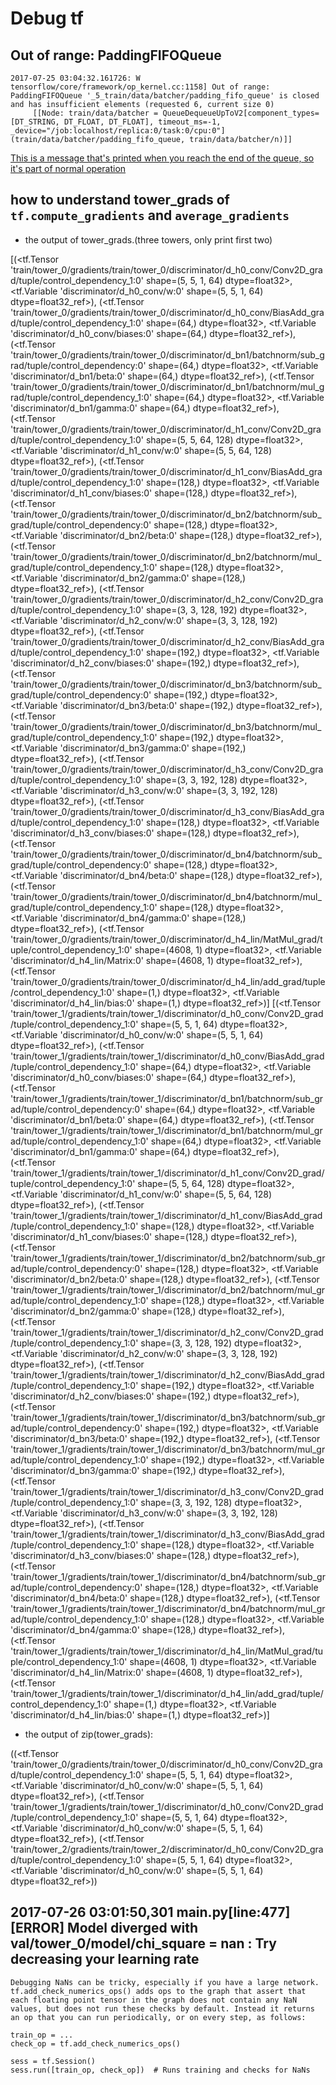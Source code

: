 # Debug tf

## Out of range: PaddingFIFOQueue 

```text
2017-07-25 03:04:32.161726: W tensorflow/core/framework/op_kernel.cc:1158] Out of range: PaddingFIFOQueue '_5_train/data/batcher/padding_fifo_queue' is closed and has insufficient elements (requested 6, current size 0)
     [[Node: train/data/batcher = QueueDequeueUpToV2[component_types=[DT_STRING, DT_FLOAT, DT_FLOAT], timeout_ms=-1, _device="/job:localhost/replica:0/task:0/cpu:0"](train/data/batcher/padding_fifo_queue, train/data/batcher/n)]]
```

[This is a message that's printed when you reach the end of the queue, so it's part of normal operation](https://github.com/tensorflow/tensorflow/issues/923)

## how to understand tower_grads of `tf.compute_gradients` and `average_gradients` 

* the output of tower_grads.(three towers, only print first two)

[(<tf.Tensor 'train/tower_0/gradients/train/tower_0/discriminator/d_h0_conv/Conv2D_grad/tuple/control_dependency_1:0' shape=(5, 5, 1, 64) dtype=float32>,
  <tf.Variable 'discriminator/d_h0_conv/w:0' shape=(5, 5, 1, 64) dtype=float32_ref>),
 (<tf.Tensor 'train/tower_0/gradients/train/tower_0/discriminator/d_h0_conv/BiasAdd_grad/tuple/control_dependency_1:0' shape=(64,) dtype=float32>,
  <tf.Variable 'discriminator/d_h0_conv/biases:0' shape=(64,) dtype=float32_ref>),
 (<tf.Tensor 'train/tower_0/gradients/train/tower_0/discriminator/d_bn1/batchnorm/sub_grad/tuple/control_dependency:0' shape=(64,) dtype=float32>,
  <tf.Variable 'discriminator/d_bn1/beta:0' shape=(64,) dtype=float32_ref>),
 (<tf.Tensor 'train/tower_0/gradients/train/tower_0/discriminator/d_bn1/batchnorm/mul_grad/tuple/control_dependency_1:0' shape=(64,) dtype=float32>,
  <tf.Variable 'discriminator/d_bn1/gamma:0' shape=(64,) dtype=float32_ref>),
 (<tf.Tensor 'train/tower_0/gradients/train/tower_0/discriminator/d_h1_conv/Conv2D_grad/tuple/control_dependency_1:0' shape=(5, 5, 64, 128) dtype=float32>,
  <tf.Variable 'discriminator/d_h1_conv/w:0' shape=(5, 5, 64, 128) dtype=float32_ref>),
 (<tf.Tensor 'train/tower_0/gradients/train/tower_0/discriminator/d_h1_conv/BiasAdd_grad/tuple/control_dependency_1:0' shape=(128,) dtype=float32>,
  <tf.Variable 'discriminator/d_h1_conv/biases:0' shape=(128,) dtype=float32_ref>),
 (<tf.Tensor 'train/tower_0/gradients/train/tower_0/discriminator/d_bn2/batchnorm/sub_grad/tuple/control_dependency:0' shape=(128,) dtype=float32>,
  <tf.Variable 'discriminator/d_bn2/beta:0' shape=(128,) dtype=float32_ref>),
 (<tf.Tensor 'train/tower_0/gradients/train/tower_0/discriminator/d_bn2/batchnorm/mul_grad/tuple/control_dependency_1:0' shape=(128,) dtype=float32>,
  <tf.Variable 'discriminator/d_bn2/gamma:0' shape=(128,) dtype=float32_ref>),
 (<tf.Tensor 'train/tower_0/gradients/train/tower_0/discriminator/d_h2_conv/Conv2D_grad/tuple/control_dependency_1:0' shape=(3, 3, 128, 192) dtype=float32>,
  <tf.Variable 'discriminator/d_h2_conv/w:0' shape=(3, 3, 128, 192) dtype=float32_ref>),
 (<tf.Tensor 'train/tower_0/gradients/train/tower_0/discriminator/d_h2_conv/BiasAdd_grad/tuple/control_dependency_1:0' shape=(192,) dtype=float32>,
  <tf.Variable 'discriminator/d_h2_conv/biases:0' shape=(192,) dtype=float32_ref>),
 (<tf.Tensor 'train/tower_0/gradients/train/tower_0/discriminator/d_bn3/batchnorm/sub_grad/tuple/control_dependency:0' shape=(192,) dtype=float32>,
  <tf.Variable 'discriminator/d_bn3/beta:0' shape=(192,) dtype=float32_ref>),
 (<tf.Tensor 'train/tower_0/gradients/train/tower_0/discriminator/d_bn3/batchnorm/mul_grad/tuple/control_dependency_1:0' shape=(192,) dtype=float32>,
  <tf.Variable 'discriminator/d_bn3/gamma:0' shape=(192,) dtype=float32_ref>),
 (<tf.Tensor 'train/tower_0/gradients/train/tower_0/discriminator/d_h3_conv/Conv2D_grad/tuple/control_dependency_1:0' shape=(3, 3, 192, 128) dtype=float32>,
  <tf.Variable 'discriminator/d_h3_conv/w:0' shape=(3, 3, 192, 128) dtype=float32_ref>),
 (<tf.Tensor 'train/tower_0/gradients/train/tower_0/discriminator/d_h3_conv/BiasAdd_grad/tuple/control_dependency_1:0' shape=(128,) dtype=float32>,
  <tf.Variable 'discriminator/d_h3_conv/biases:0' shape=(128,) dtype=float32_ref>),
 (<tf.Tensor 'train/tower_0/gradients/train/tower_0/discriminator/d_bn4/batchnorm/sub_grad/tuple/control_dependency:0' shape=(128,) dtype=float32>,
  <tf.Variable 'discriminator/d_bn4/beta:0' shape=(128,) dtype=float32_ref>),
 (<tf.Tensor 'train/tower_0/gradients/train/tower_0/discriminator/d_bn4/batchnorm/mul_grad/tuple/control_dependency_1:0' shape=(128,) dtype=float32>,
  <tf.Variable 'discriminator/d_bn4/gamma:0' shape=(128,) dtype=float32_ref>),
 (<tf.Tensor 'train/tower_0/gradients/train/tower_0/discriminator/d_h4_lin/MatMul_grad/tuple/control_dependency_1:0' shape=(4608, 1) dtype=float32>,
  <tf.Variable 'discriminator/d_h4_lin/Matrix:0' shape=(4608, 1) dtype=float32_ref>),
 (<tf.Tensor 'train/tower_0/gradients/train/tower_0/discriminator/d_h4_lin/add_grad/tuple/control_dependency_1:0' shape=(1,) dtype=float32>,
  <tf.Variable 'discriminator/d_h4_lin/bias:0' shape=(1,) dtype=float32_ref>)]
[(<tf.Tensor 'train/tower_1/gradients/train/tower_1/discriminator/d_h0_conv/Conv2D_grad/tuple/control_dependency_1:0' shape=(5, 5, 1, 64) dtype=float32>,
  <tf.Variable 'discriminator/d_h0_conv/w:0' shape=(5, 5, 1, 64) dtype=float32_ref>),
 (<tf.Tensor 'train/tower_1/gradients/train/tower_1/discriminator/d_h0_conv/BiasAdd_grad/tuple/control_dependency_1:0' shape=(64,) dtype=float32>,
  <tf.Variable 'discriminator/d_h0_conv/biases:0' shape=(64,) dtype=float32_ref>),
 (<tf.Tensor 'train/tower_1/gradients/train/tower_1/discriminator/d_bn1/batchnorm/sub_grad/tuple/control_dependency:0' shape=(64,) dtype=float32>,
  <tf.Variable 'discriminator/d_bn1/beta:0' shape=(64,) dtype=float32_ref>),
 (<tf.Tensor 'train/tower_1/gradients/train/tower_1/discriminator/d_bn1/batchnorm/mul_grad/tuple/control_dependency_1:0' shape=(64,) dtype=float32>,
  <tf.Variable 'discriminator/d_bn1/gamma:0' shape=(64,) dtype=float32_ref>),
 (<tf.Tensor 'train/tower_1/gradients/train/tower_1/discriminator/d_h1_conv/Conv2D_grad/tuple/control_dependency_1:0' shape=(5, 5, 64, 128) dtype=float32>,
  <tf.Variable 'discriminator/d_h1_conv/w:0' shape=(5, 5, 64, 128) dtype=float32_ref>),
 (<tf.Tensor 'train/tower_1/gradients/train/tower_1/discriminator/d_h1_conv/BiasAdd_grad/tuple/control_dependency_1:0' shape=(128,) dtype=float32>,
  <tf.Variable 'discriminator/d_h1_conv/biases:0' shape=(128,) dtype=float32_ref>),
 (<tf.Tensor 'train/tower_1/gradients/train/tower_1/discriminator/d_bn2/batchnorm/sub_grad/tuple/control_dependency:0' shape=(128,) dtype=float32>,
  <tf.Variable 'discriminator/d_bn2/beta:0' shape=(128,) dtype=float32_ref>),
 (<tf.Tensor 'train/tower_1/gradients/train/tower_1/discriminator/d_bn2/batchnorm/mul_grad/tuple/control_dependency_1:0' shape=(128,) dtype=float32>,
  <tf.Variable 'discriminator/d_bn2/gamma:0' shape=(128,) dtype=float32_ref>),
 (<tf.Tensor 'train/tower_1/gradients/train/tower_1/discriminator/d_h2_conv/Conv2D_grad/tuple/control_dependency_1:0' shape=(3, 3, 128, 192) dtype=float32>,
  <tf.Variable 'discriminator/d_h2_conv/w:0' shape=(3, 3, 128, 192) dtype=float32_ref>),
 (<tf.Tensor 'train/tower_1/gradients/train/tower_1/discriminator/d_h2_conv/BiasAdd_grad/tuple/control_dependency_1:0' shape=(192,) dtype=float32>,
  <tf.Variable 'discriminator/d_h2_conv/biases:0' shape=(192,) dtype=float32_ref>),
 (<tf.Tensor 'train/tower_1/gradients/train/tower_1/discriminator/d_bn3/batchnorm/sub_grad/tuple/control_dependency:0' shape=(192,) dtype=float32>,
  <tf.Variable 'discriminator/d_bn3/beta:0' shape=(192,) dtype=float32_ref>),
 (<tf.Tensor 'train/tower_1/gradients/train/tower_1/discriminator/d_bn3/batchnorm/mul_grad/tuple/control_dependency_1:0' shape=(192,) dtype=float32>,
  <tf.Variable 'discriminator/d_bn3/gamma:0' shape=(192,) dtype=float32_ref>),
 (<tf.Tensor 'train/tower_1/gradients/train/tower_1/discriminator/d_h3_conv/Conv2D_grad/tuple/control_dependency_1:0' shape=(3, 3, 192, 128) dtype=float32>,
  <tf.Variable 'discriminator/d_h3_conv/w:0' shape=(3, 3, 192, 128) dtype=float32_ref>),
 (<tf.Tensor 'train/tower_1/gradients/train/tower_1/discriminator/d_h3_conv/BiasAdd_grad/tuple/control_dependency_1:0' shape=(128,) dtype=float32>,
  <tf.Variable 'discriminator/d_h3_conv/biases:0' shape=(128,) dtype=float32_ref>),
 (<tf.Tensor 'train/tower_1/gradients/train/tower_1/discriminator/d_bn4/batchnorm/sub_grad/tuple/control_dependency:0' shape=(128,) dtype=float32>,
  <tf.Variable 'discriminator/d_bn4/beta:0' shape=(128,) dtype=float32_ref>),
 (<tf.Tensor 'train/tower_1/gradients/train/tower_1/discriminator/d_bn4/batchnorm/mul_grad/tuple/control_dependency_1:0' shape=(128,) dtype=float32>,
  <tf.Variable 'discriminator/d_bn4/gamma:0' shape=(128,) dtype=float32_ref>),
 (<tf.Tensor 'train/tower_1/gradients/train/tower_1/discriminator/d_h4_lin/MatMul_grad/tuple/control_dependency_1:0' shape=(4608, 1) dtype=float32>,
  <tf.Variable 'discriminator/d_h4_lin/Matrix:0' shape=(4608, 1) dtype=float32_ref>),
 (<tf.Tensor 'train/tower_1/gradients/train/tower_1/discriminator/d_h4_lin/add_grad/tuple/control_dependency_1:0' shape=(1,) dtype=float32>,
  <tf.Variable 'discriminator/d_h4_lin/bias:0' shape=(1,) dtype=float32_ref>)]


* the output of zip(tower_grads):

((<tf.Tensor 'train/tower_0/gradients/train/tower_0/discriminator/d_h0_conv/Conv2D_grad/tuple/control_dependency_1:0' shape=(5, 5, 1, 64) dtype=float32>,
  <tf.Variable 'discriminator/d_h0_conv/w:0' shape=(5, 5, 1, 64) dtype=float32_ref>),
 (<tf.Tensor 'train/tower_1/gradients/train/tower_1/discriminator/d_h0_conv/Conv2D_grad/tuple/control_dependency_1:0' shape=(5, 5, 1, 64) dtype=float32>,
  <tf.Variable 'discriminator/d_h0_conv/w:0' shape=(5, 5, 1, 64) dtype=float32_ref>),
 (<tf.Tensor 'train/tower_2/gradients/train/tower_2/discriminator/d_h0_conv/Conv2D_grad/tuple/control_dependency_1:0' shape=(5, 5, 1, 64) dtype=float32>,
  <tf.Variable 'discriminator/d_h0_conv/w:0' shape=(5, 5, 1, 64) dtype=float32_ref>))

## 2017-07-26 03:01:50,301 main.py[line:477] [ERROR] Model diverged with val/tower_0/model/chi_square = nan : Try decreasing your learning rate

```test
Debugging NaNs can be tricky, especially if you have a large network. tf.add_check_numerics_ops() adds ops to the graph that assert that each floating point tensor in the graph does not contain any NaN values, but does not run these checks by default. Instead it returns an op that you can run periodically, or on every step, as follows:

train_op = ...
check_op = tf.add_check_numerics_ops()

sess = tf.Session()
sess.run([train_op, check_op])  # Runs training and checks for NaNs
```
